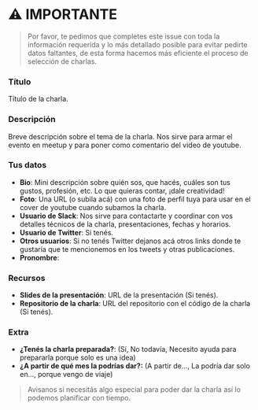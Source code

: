 # ⚠️ IMPORTANTE

> Por favor, te pedimos que completes este issue con toda la información requerida y lo más detallado posible para evitar pedirte datos faltantes, de esta forma hacemos más eficiente el proceso de selección de charlas.

### Título
Título de la charla.

### Descripción
Breve descripción sobre el tema de la charla. Nos sirve para armar el evento en meetup y para poner como comentario del video de youtube.

### Tus datos

* **Bio**: Mini descripción sobre quién sos, que hacés, cuáles son tus gustos, profesión, etc. Lo que quieras contar, ¡dale creatividad!
* **Foto**: Una URL (o subila acá) con una foto de perfil tuya para usar en el cover de youtube cuando subamos la charla.
* **Usuario de Slack**: Nos sirve para contactarte y coordinar con vos detalles técnicos de la charla, presentaciones, fechas y horarios.
* **Usuario de Twitter**: Si tenés.
* **Otros usuarios**: Si no tenés Twitter dejanos acá otros links donde te gustaría que te mencionemos en los tweets y otras publicaciones.
* **Pronombre**:

### Recursos

* **Slides de la presentación**: URL de la presentación (Si tenés).
* **Repositorio de la charla**: URL del repositorio con el código de la charla (Si tenés).

### Extra

* **¿Tenés la charla preparada?**: (Sí, No todavía, Necesito ayuda para prepararla porque solo es una idea)
* **¿A partir de qué mes la podrías dar?:** (A partir de..., La podría dar solo en..., porque vengo de viaje)

> Avisanos si necesitás algo especial para poder dar la charla así lo podemos planificar con tiempo.
